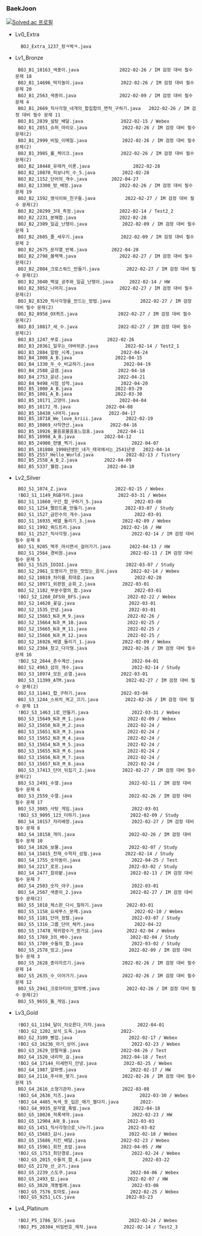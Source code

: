 ### BaekJoon

[![Solved.ac 프로필](http://mazassumnida.wtf/api/v2/generate_badge?boj=han_hoon)](https://solved.ac/han_hoon)

- Lv0_Extra

		BOJ_Extra_1237_정ㅋ벅ㅋ.java				
 - Lv1_Bronze
 
		BOJ_B1_10163_색종이.java				2022-02-26 / IM 검정 대비 필수 문제 18
		BOJ_B1_14696_딱지놀이.java				2022-02-26 / IM 검정 대비 필수 문제 20
		BOJ_B1_2563_색종이.java				2022-02-09 / IM 검정 대비 필수 문제 4
		BOJ_B1_2669_직사각형_네개의_합집합의_면적_구하기.java 	2022-02-26 / IM 검정 대비 필수 문제 11
		BOJ_B1_2839_설탕_배달.java				2022-02-15 / Webex
		BOJ_B1_2851_슈퍼_마리오.java				2022-02-26 / IM 검정 대비 필수 문제(2)
		BOJ_B1_2999_비밀_이메일.java				2022-02-26 / IM 검정 대비 필수 문제(2)
		BOJ_B1_3985_롤_케이크.java				2022-02-26 / IM 검정 대비 필수 문제(2)
		BOJ_B2_10448_유레카_이론.java				2022-02-28
		BOJ_B2_10870_피보나치_수_5.java			2022-02-28
		BOJ_B2_1152_단어의_개수.java			2022-04-27
		BOJ_B2_13300_방_배정.java				2022-02-26 / IM 검정 대비 필수 문제 19
		BOJ_B2_1592_영식이와_친구들.java			2022-02-27 / IM 검정 대비 필수 문제(2)
		BOJ_B2_20299_3대_측정.java				2022-02-14 / Test2_2
		BOJ_B2_2231_분해합.java				2022-02-28
		BOJ_B2_2309_일곱_난쟁이.java				2022-02-09 / IM 검정 대비 필수 문제 1
		BOJ_B2_2605_줄_세우기.java				2022-02-09 / IM 검정 대비 필수 문제 2
		BOJ_B2_2675_문자열_반복.java			2022-04-28
		BOJ_B2_2798_블랙잭.java				2022-02-27 / IM 검정 대비 필수 문제(2)
		BOJ_B2_2804_크로스워드_만들기.java			2022-02-27 / IM 검정 대비 필수 문제(2)
		BOJ_B2_3040_백설_공주와_일곱_난쟁이.java		2022-02-14 / HW
		BOJ_B2_3052_나머지.java				2022-02-27 / IM 검정 대비 필수 문제(2)
		BOJ_B2_8320_직사각형을_만드는_방법.java			2022-02-27 / IM 검정 대비 필수 문제(2)
		BOJ_B2_8958_OX퀴즈.java				2022-02-27 / IM 검정 대비 필수 문제(2)
		BOJ_B3_10817_세_수.java				2022-02-27 / IM 검정 대비 필수 문제(2)
		BOJ_B3_1247_부호.java				2022-02-26
		BOJ_B3_20361_일우는_야바위꾼.java			2022-02-14 / Test2_1
		BOJ_B3_2884_알람_시계.java				2022-04-24
		BOJ_B4_1008_A_B.java				2022-04-15
		BOJ_B4_1330_두_수_비교하기.java			2022-04-19
		BOJ_B4_2588_곱셈.java					2022-04-18
		BOJ_B4_2753_윤년.java					2022-04-21
		BOJ_B4_9498_시험_성적.java				2022-04-20
		BOJ_B5_1000_A_B.java				2022-03-29
		BOJ_B5_1001_A_B.java				2022-03-30
		BOJ_B5_10171_고양이.java				2022-04-04
		BOJ_B5_10172_개.java				2022-04-08
		BOJ_B5_10430_나머지.java			2022-04-17
		BOJ_B5_10718_We_love_kriii.java			2022-02-19
		BOJ_B5_10869_사칙연산.java			2022-04-16
		BOJ_B5_10926_물음표물음표느낌표.java		2022-04-11
		BOJ_B5_10998_A_B.java			2022-04-12
		BOJ_B5_24900_한별_찍기.java					2022-04-07
		BOJ_B5_181808_1998년생인_내가_태국에서는_2541년생	2022-04-14
		BOJ_B5_2557_Hello_World.java			2022-02-13 / Tistory
		BOJ_B5_2558_A_B_2.java			2022-04-09
		BOJ_B5_5337_웰컴.java				2022-04-10
 - Lv2_Silver
 
		BOJ_S1_1074_Z.java					2022-02-15 / Webex
		!BOJ_S1_1149_RGB거리.java				2022-03-31 / Webex
		BOJ_S1_11660_구간_합_구하기_5.java			2022-03-08
		BOJ_S1_1254_팰린드롬_만들기.java			2022-03-07 / Study
		BOJ_S1_1527_금민수의_개수.java				2022-03-01
		BOJ_S1_16935_배열_돌리기_3.java			2022-02-09 / Webex
		BOJ_S1_1992_쿼드트리.java				2022-02-16 / HW
		BOJ_S1_2527_직사각형.java					2022-02-14 / IM 검정 대비 필수 문제 8
		BOJ_S1_9205_맥주_마시면서_걸어가기.java		2022-04-13 / HW
		BOJ_S1_2564_경비원.java					2022-02-13 / IM 검정 대비 필수 문제 5
		BOJ_S1_5525_IOIOI.java					2022-03-07 / Study
		BOJ_S2_2961_도영이가_만든_맛있는_음식.java		2022-02-14 / Webex
		BOJ_S2_10819_차이를_최대로.java				2022-02-28
		BOJ_S2_10971_외판원_순회_2.java			2022-03-01
		BOJ_S2_1182_부분수열의_합.java				2022-03-01
		!BOJ_S2_1260_DFS와_BFS.java				2022-02-22 / Webex
		BOJ_S2_14620_꽃길.java					2022-03-01
		BOJ_S2_1535_안녕.java						2022-03-01
		BOJ_S2_15663_N과_M_9.java				2022-02-26 /
		BOJ_S2_15664_N과_M_10.java				2022-02-25 /
		BOJ_S2_15665_N과_M_11.java				2022-02-25 /
		BOJ_S2_15666_N과_M_12.java				2022-02-25 /
		BOJ_S2_16926_배열_돌리기_1.java			2022-02-09 / Webex
		BOJ_S2_2304_창고_다각형.java				2022-02-26 / IM 검정 대비 필수 문제 16
		!BOJ_S2_2644_촌수계산.java					2022-04-01
		BOJ_S2_4963_섬의_개수.java					2022-02-14 / Study
		BOJ_S3_10974_모든_순열.java				2022-03-01
		BOJ_S3_11399_ATM.java					2022-02-27 / IM 검정 대비 필수 문제(2)
		BOJ_S3_11441_합_구하기.java				2022-03-04
		BOJ_S3_1244_스위치_켜고_끄기.java			2022-02-26 / IM 검정 대비 필수 문제 13
		!BOJ_S3_1463_1로_만들기.java				2022-03-31 / Webex
		BOJ_S3_15649_N과_M_1.java				2022-02-09 / Webex
		BOJ_S3_15650_N과_M_2.java				2022-02-24 / 
		BOJ_S3_15651_N과_M_3.java				2022-02-24 /
		BOJ_S3_15652_N과_M_4.java				2022-02-24 /
		BOJ_S3_15654_N과_M_5.java				2022-02-24 /
		BOJ_S3_15655_N과_M_6.java				2022-02-24 /
		BOJ_S3_15656_N과_M_7.java				2022-02-24 /
		BOJ_S3_15657_N과_M_8.java				2022-02-24 /
		BOJ_S3_17413_단어_뒤집기_2.java			2022-02-27 / IM 검정 대비 필수 문제(2)
		BOJ_S3_2491_수열.java						2022-02-11 / IM 검정 대비 필수 문제 6
		BOJ_S3_2559_수열.java						2022-02-26 / IM 검정 대비 필수 문제 17
		BOJ_S3_3085_사탕_게임.java					2022-03-01
		!BOJ_S3_9095_123_더하기.java				2022-02-09 / Study
		BOJ_S4_10157_자리배정.java					2022-02-27 / IM 검정 대비 필수 문제 8
		BOJ_S4_10158_개미.java					2022-02-26 / IM 검정 대비 필수 문제 10
		BOJ_S4_1026_보물.java						2022-02-07 / Study
		BOJ_S4_15815_천재_수학자_성필.java			2022-02-14 / Study
		BOJ_S4_1755_숫자놀이.java					2022-04-25 / Test
		BOJ_S4_2217_로프.java		 				2022-03-02 / Study
		BOJ_S4_2477_참외밭.java					2022-02-13 / IM 검정 대비 필수 문제 7
		BOJ_S4_2503_숫자_야구.java					2022-03-01
		BOJ_S4_2567_색종이_2.java					2022-02-27 / IM 검정 대비 필수 문제(2)
		BOJ_S5_1018_체스판_다시_칠하기.java			2022-03-01
		BOJ_S5_1158_요세푸스_문제.java				2022-02-10 / Webex
		BOJ_S5_1181_단어_정렬.java					2022-03-07 / Study
		BOJ_S5_1316_그룹_단어_체커.java				2022-04-22
		BOJ_S5_17478_재귀함수가_뭔가요.java			2022-02-04 / Webex
		BOJ_S5_1769_3의_배수.java					2022-02-04 / Study
		BOJ_S5_1789_수들의_합.java		 			2022-03-02 / Study
		BOJ_S5_2578_빙고.java		 				2022-02-09 / IM 검정 대비 필수 문제 3
		BOJ_S5_2628_종이자르기.java				2022-02-26 / IM 검정 대비 필수 문제 14
		BOJ_S5_2635_수_이어가기.java				2022-02-26 / IM 검정 대비 필수 문제 12
		BOJ_S5_2941_크로아티아_알파벳.java			2022-02-26 / IM 검정 대비 필수 문제(2)
		BOJ_S5_9655_돌_게임.java
 - Lv3_Gold

		!BOJ_G1_1194_달이_차오른다_가자.java			2022-04-01
		!BOJ_G2_1202_보석_도둑.java				2022-
		BOJ_G2_3109_빵집.java						2022-02-17 / Webex
		!BOJ_G3_16236_아기_상어.java				2022-02-23 / Webex
		BOJ_G3_2629_양팔저울.java				2022-04-26 / Test
		BOJ_G4_1520_내리막_길.java				2022-04-18 / Test
		!BOJ_G4_17144_미세먼지_안녕.java			2022-02-25 / Webex
		BOJ_G4_1987_알파벳.java					2022-02-17 / HW
		BOJ_G4_2116_주사위_쌓기.java				2022-02-26 / IM 검정 대비 필수 문제 15
		BOJ_G4_2616_소형기관차.java				2022-03-08
		!BOJ_G4_2636_치즈.java						2022-03-30 / Webex
		!BOJ_G4_4485_녹색_옷_입은_애가_젤다지.java		2022-
		!BOJ_G4_9935_문자열_폭발.java				2022-04-18
		BOJ_G5_10026_적록색약.java					2022-02-23 / HW
		BOJ_G5_12904_A와_B.java					2022-03-03
		BOJ_G5_1451_직사각형으로_나누기.java			2022-03-02
		BOJ_G5_15683_감시.java					2022-02-18 / Webex
		BOJ_G5_15686_치킨_배달.java				2022-02-23 / Webex
		BOJ_G5_15961_회전_초밥.java				2022-04-05 / HW
		!BOJ_G5_1753_최단경로.java					2022-02-24 / Webex
		!BOJ_G5_2015_수들의_합_4.java					2022-03-22
		BOJ_G5_2170_선_긋기.java
		BOJ_G5_2239_스도쿠.java					2022-04-06 / Webex
		BOJ_G5_2493_탑.java						2022-02-07 / HW
		BOJ_G5_3020_개똥벌레.java					2022-03-08
		!BOJ_G5_7576_토마토.java					2022-02-25 / Webex
		!BOJ_G5_9251_LCS.java					2022-03-23
 - Lv4_Platinum
 
		!BOJ_P5_1786_찾기.java					2022-02-24 / Webex
		!BOJ_P5_20304_비밀번호_제작.java			2022-02-14 / Test2_3
